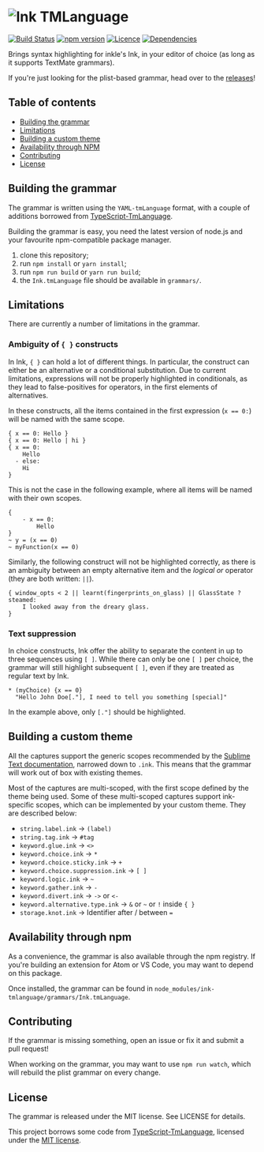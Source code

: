 # ![Ink TMLanguage](https://i.imgur.com/oLMOVfq.png)

[![Build Status](https://travis-ci.org/inkle/ink-tmlanguage.svg?branch=master)](https://travis-ci.org/inkle/ink-tmlanguage)
[![npm version](https://img.shields.io/npm/v/ink-tmlanguage.svg)](https://www.npmjs.com/package/ink-tmlanguage)
[![Licence](https://img.shields.io/npm/l/ink-tmlanguage.svg)](https://github.com/inkle/ink-tmlanguage/blob/master/LICENSE)
[![Dependencies](https://david-dm.org/ephread/ink-tmlanguage/status.svg)](https://david-dm.org/inkle/ink-tmlanguage)

Brings syntax highlighting for inkle's Ink, in your editor of choice (as long as
it supports TextMate grammars).

If you're just looking for the plist-based grammar, head over to the [releases](https://github.com/inkle/ink-tmlanguage/releases)!

## Table of contents

  * [Building the grammar](#building-the-grammar)
  * [Limitations](#limitations)
  * [Building a custom theme](#building-a-custom-theme)
  * [Availability through NPM](#availability-through-npm)
  * [Contributing](#contributing)
  * [License](#license)

## Building the grammar

The grammar is written using the `YAML-tmLanguage` format, with a couple of
additions borrowed from [TypeScript-TmLanguage](https://github.com/Microsoft/TypeScript-TmLanguage).

Building the grammar is easy, you need the latest version of node.js and your favourite npm-compatible package manager.

1. clone this repository;
2. run `npm install` or `yarn install`;
3. run `npm run build` or `yarn run build`;
4. the `Ink.tmLanguage` file should be available in `grammars/`.

## Limitations

There are currently a number of limitations in the grammar.

### Ambiguity of `{ }` constructs

In Ink, `{ }` can hold a lot of different things. In particular, the construct can either be an alternative or a conditional substitution. Due to current limitations, expressions will not be properly highlighted in conditionals, as they lead to false-positives for operators, in the first elements of alternatives.

In these constructs, all the items contained in the first expression (`x == 0:`) will be named with the same scope.

```ink
{ x == 0: Hello }
{ x == 0: Hello | hi }
{ x == 0:
	Hello
  - else:
  	Hi
}
```

This is not the case in the following example, where all items will be named with their own scopes.

```ink
{
	- x == 0:
		Hello
}
~ y = (x == 0)
~ myFunction(x == 0)
```

Similarly, the following construct will not be highlighted correctly, as there is an ambiguity between an empty alternative item and the _logical or_ operator (they are both written: `||`).

```ink
{ window_opts < 2 || learnt(fingerprints_on_glass) || GlassState ? steamed:
	I looked away from the dreary glass.
}
```

### Text suppression

In choice constructs, Ink offer the ability to separate the content in up to three sequences using `[ ]`. While there can only be one `[ ]` per choice, the grammar will still highlight subsequent `[ ]`, even if they are treated as regular text by Ink.

```ink
* (myChoice) {x == 0}
  "Hello John Doe[."], I need to tell you something [special]"
```

In the example above, only `[."]` should be highlighted.


## Building a custom theme

All the captures support the generic scopes recommended by the [Sublime Text documentation](https://www.sublimetext.com/docs/3/scope_naming.html), narrowed down to `.ink`. This means that the grammar will work out of box with existing themes.

Most of the captures are multi-scoped, with the first scope defined by the theme being used. Some of these multi-scoped captures support ink-specific scopes, which can be implemented by your custom theme. They are described below:

- `string.label.ink` → `(label)`
- `string.tag.ink` → `#tag`
- `keyword.glue.ink` → `<>`
- `keyword.choice.ink` → `*`
- `keyword.choice.sticky.ink` → `+`
- `keyword.choice.suppression.ink` → `[ ]`
- `keyword.logic.ink` → `~`
- `keyword.gather.ink` → `-`
- `keyword.divert.ink` → `->` or `<-`
- `keyword.alternative.type.ink` → `&` or `~` or `!` inside `{ }`
- `storage.knot.ink` → Identifier after / between `=`

## Availability through npm

As a convenience, the grammar is also available through the npm registry. If you're building an extension for Atom or VS Code, you may want to depend on this package.

Once installed, the grammar can be found in `node_modules/ink-tmlanguage/grammars/Ink.tmLanguage`.

## Contributing

If the grammar is missing something, open an issue or fix it and submit a
pull request!

When working on the grammar, you may want to use `npm run watch`, which will rebuild the plist grammar on every change.

## License

The grammar is released under the MIT license. See LICENSE for details.

This project borrows some code from [TypeScript-TmLanguage](https://github.com/Microsoft/TypeScript-TmLanguage), licensed under the [MIT license](https://github.com/Microsoft/TypeScript-TmLanguage/blob/4a620294f8652e4e3a4a605308650a52773ccec6/LICENSE.txt).
